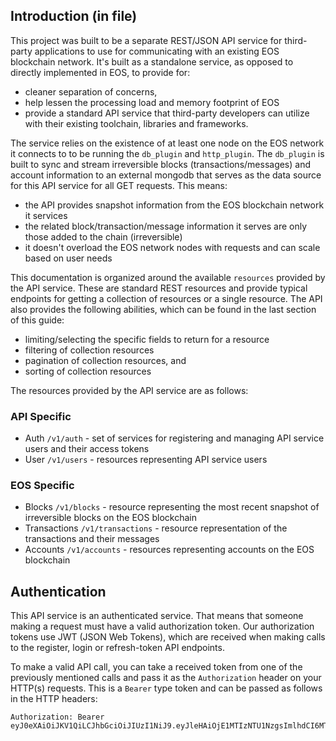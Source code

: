 ## Introduction (in file)

This project was built to be a separate REST/JSON API service for third-party
applications to use for communicating with an existing EOS blockchain network.
It's built as a standalone service, as opposed to directly implemented in EOS,
to provide for:

* cleaner separation of concerns,
* help lessen the processing load and memory footprint of EOS
* provide a standard API service that third-party developers can utilize with
  their existing toolchain, libraries and frameworks.

The service relies on the existence of at least one node on the EOS network it
connects to to be running the `db_plugin` and `http_plugin`. The `db_plugin` is
built to sync and stream irreversible blocks (transactions/messages) and account
information to an external mongodb that serves as the data source for this API
service for all GET requests. This means:

* the API provides snapshot information from the EOS blockchain network it
  services
* the related block/transaction/message information it serves are only those
  added to the chain (irreversible)
* it doesn't overload the EOS network nodes with requests and can scale based on
  user needs

This documentation is organized around the available `resources` provided by the
API service. These are standard REST resources and provide typical endpoints for
getting a collection of resources or a single resource. The API also provides the
following abilities, which can be found in the last section of this guide:

* limiting/selecting the specific fields to return for a resource
* filtering of collection resources
* pagination of collection resources, and
* sorting of collection resources

The resources provided by the API service are as follows:

### API Specific

* Auth `/v1/auth` - set of services for registering and managing API service
  users and their access tokens
* User `/v1/users` - resources representing API service users

### EOS Specific

* Blocks `/v1/blocks` - resource representing the most recent snapshot of
  irreversible blocks on the EOS blockchain
* Transactions `/v1/transactions` - resource representation of the transactions
  and their messages
* Accounts `/v1/accounts` - resources representing accounts on the EOS
  blockchain

## Authentication

This API service is an authenticated service. That means that someone making a
request must have a valid authorization token. Our authorization tokens use JWT
(JSON Web Tokens), which are received when making calls to the register, login
or refresh-token API endpoints.

To make a valid API call, you can take a received token from one of the
previously mentioned calls and pass it as the `Authorization` header on your
HTTP(s) requests. This is a `Bearer` type token and can be passed as follows in
the HTTP headers:

```
Authorization: Bearer eyJ0eXAiOiJKV1QiLCJhbGciOiJIUzI1NiJ9.eyJleHAiOjE1MTIzNTU1NzgsImlhdCI6MTUxMjM1NDY3OCwic3ViIjoiNWExNTBiNDhlMGEyMWIwYWVmNGFiYzU1In0.WT2vKAK6hdHXBCWGRIzxo7KwRE6e_szvhwb0eO48lUA
```
